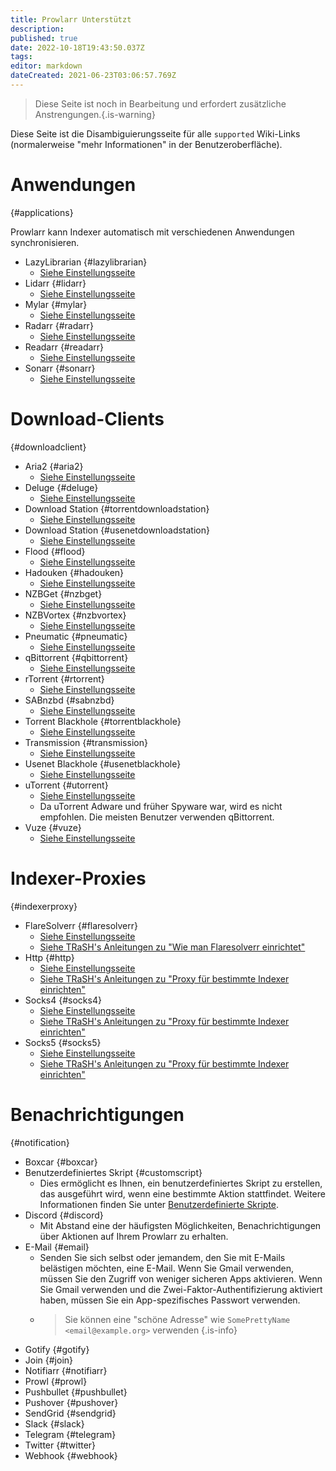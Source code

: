 ```yaml
---
title: Prowlarr Unterstützt
description: 
published: true
date: 2022-10-18T19:43:50.037Z
tags: 
editor: markdown
dateCreated: 2021-06-23T03:06:57.769Z
---
```


> Diese Seite ist noch in Bearbeitung und erfordert zusätzliche Anstrengungen.{.is-warning}

Diese Seite ist die Disambiguierungsseite für alle `supported` Wiki-Links (normalerweise "mehr Informationen" in der Benutzeroberfläche).

# Anwendungen

{#applications}

Prowlarr kann Indexer automatisch mit verschiedenen Anwendungen synchronisieren.

- LazyLibrarian {#lazylibrarian}
  - [Siehe Einstellungsseite](/prowlarr/settings#applications)
- Lidarr {#lidarr}
  - [Siehe Einstellungsseite](/prowlarr/settings#applications)
- Mylar {#mylar}
  - [Siehe Einstellungsseite](/prowlarr/settings#applications)
- Radarr {#radarr}
  - [Siehe Einstellungsseite](/prowlarr/settings#applications)
- Readarr {#readarr}
  - [Siehe Einstellungsseite](/prowlarr/settings#applications)
- Sonarr {#sonarr}
  - [Siehe Einstellungsseite](/prowlarr/settings#applications)

# Download-Clients

{#downloadclient}

- Aria2 {#aria2}
  - [Siehe Einstellungsseite](/prowlarr/settings#download-clients)
- Deluge {#deluge}
  - [Siehe Einstellungsseite](/prowlarr/settings#download-clients)
- Download Station {#torrentdownloadstation}
  - [Siehe Einstellungsseite](/prowlarr/settings#download-clients)
- Download Station {#usenetdownloadstation}
  - [Siehe Einstellungsseite](/prowlarr/settings#download-clients)
- Flood {#flood}
  - [Siehe Einstellungsseite](/prowlarr/settings#download-clients)
- Hadouken {#hadouken}
  - [Siehe Einstellungsseite](/prowlarr/settings#download-clients)
- NZBGet {#nzbget}
  - [Siehe Einstellungsseite](/prowlarr/settings#download-clients)
- NZBVortex {#nzbvortex}
  - [Siehe Einstellungsseite](/prowlarr/settings#download-clients)
- Pneumatic {#pneumatic}
  - [Siehe Einstellungsseite](/prowlarr/settings#download-clients)
- qBittorrent {#qbittorrent}
  - [Siehe Einstellungsseite](/prowlarr/settings#download-clients)
- rTorrent {#rtorrent}
  - [Siehe Einstellungsseite](/prowlarr/settings#download-clients)
- SABnzbd {#sabnzbd}
  - [Siehe Einstellungsseite](/prowlarr/settings#download-clients)
- Torrent Blackhole {#torrentblackhole}
  - [Siehe Einstellungsseite](/prowlarr/settings#download-clients)
- Transmission {#transmission}
  - [Siehe Einstellungsseite](/prowlarr/settings#download-clients)
- Usenet Blackhole {#usenetblackhole}
  - [Siehe Einstellungsseite](/prowlarr/settings#download-clients)
- uTorrent {#utorrent}
  - [Siehe Einstellungsseite](/prowlarr/settings#download-clients)
  - Da uTorrent Adware und früher Spyware war, wird es nicht empfohlen. Die meisten Benutzer verwenden qBittorrent.
- Vuze {#vuze}
  - [Siehe Einstellungsseite](/prowlarr/settings#download-clients)

# Indexer-Proxies

{#indexerproxy}

- FlareSolverr {#flaresolverr}
  - [Siehe Einstellungsseite](/prowlarr/settings#flaresolverr-proxy-settings)
  - [Siehe TRaSH's Anleitungen zu "Wie man Flaresolverr einrichtet"](https://trash-guides.info/Prowlarr/prowlarr-setup-flaresolverr/)
- Http {#http}
  - [Siehe Einstellungsseite](/prowlarr/settings#http-proxy-settings)
  - [Siehe TRaSH's Anleitungen zu "Proxy für bestimmte Indexer einrichten"](https://trash-guides.info/Prowlarr/prowlarr-setup-proxy/)
- Socks4 {#socks4}
  - [Siehe Einstellungsseite](/prowlarr/settings#socks4-proxy-settings)
  - [Siehe TRaSH's Anleitungen zu "Proxy für bestimmte Indexer einrichten"](https://trash-guides.info/Prowlarr/prowlarr-setup-proxy/)
- Socks5 {#socks5}
  - [Siehe Einstellungsseite](/prowlarr/settings#socks5-proxy-settings)
  - [Siehe TRaSH's Anleitungen zu "Proxy für bestimmte Indexer einrichten"](https://trash-guides.info/Prowlarr/prowlarr-setup-proxy/)

# Benachrichtigungen

{#notification}

- Boxcar {#boxcar}
- Benutzerdefiniertes Skript {#customscript}
  - Dies ermöglicht es Ihnen, ein benutzerdefiniertes Skript zu erstellen, das ausgeführt wird, wenn eine bestimmte Aktion stattfindet. Weitere Informationen finden Sie unter [Benutzerdefinierte Skripte](/prowlarr/custom-scripts).
- Discord {#discord}
  - Mit Abstand eine der häufigsten Möglichkeiten, Benachrichtigungen über Aktionen auf Ihrem Prowlarr zu erhalten.
- E-Mail {#email}
  - Senden Sie sich selbst oder jemandem, den Sie mit E-Mails belästigen möchten, eine E-Mail. Wenn Sie Gmail verwenden, müssen Sie den Zugriff von weniger sicheren Apps aktivieren. Wenn Sie Gmail verwenden und die Zwei-Faktor-Authentifizierung aktiviert haben, müssen Sie ein App-spezifisches Passwort verwenden.
  - > Sie können eine "schöne Adresse" wie `SomePrettyName <email@example.org>` verwenden {.is-info}
- Gotify {#gotify}
- Join {#join}
- Notifiarr {#notifiarr}
- Prowl {#prowl}
- Pushbullet {#pushbullet}
- Pushover {#pushover}
- SendGrid {#sendgrid}
- Slack {#slack}
- Telegram {#telegram}
- Twitter {#twitter}
- Webhook {#webhook}